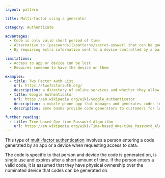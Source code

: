 ```yaml
---
layout: pattern

title: Multi-factor using a generator

category: Authenticate

advantages:
  - Code is only valid short period of time
  - Alternative to [passwords](/patterns/secret-answer) that can be guessed or stolen.
  - By requiring extra information sent to a device controlled by a particular person, it increases the confidence that the request to access data should be allowed.

limitations:
  - Access to app or device can be lost
  - Requires someone to have the device on them

examples:
  - title: Two Factor Auth List
    url: https://twofactorauth.org/
    description: a directory of online services and whether they allow multi-factor authentication
  - title: Google Authenticator
    url: https://en.wikipedia.org/wiki/Google_Authenticator
    description: a mobile phone app that manages and generates codes for digital services
  - description: Some banks provide code generators to customers for logging in to online banking

further_reading:
  - title: Time-based One-time Password Algorithm
    url: https://en.wikipedia.org/wiki/Time-based_One-time_Password_Algorithm
---
```


This type of [multi-factor authentication](https://en.wikipedia.org/wiki/Multi-factor_authentication) involves a person entering a code generated by an app or a device when requesting access to data.

The code is specific to that person and device the code is generated on, is single use and expires after a short amount of time. If the person enters a valid code, it is assumed that they have physical ownership over the nominated device that codes can be generated on.
